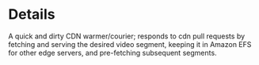 # Details

A quick and dirty CDN warmer/courier; responds to cdn pull requests by fetching and serving the desired video segment, keeping it in Amazon EFS for other edge servers, and pre-fetching subsequent segments.

